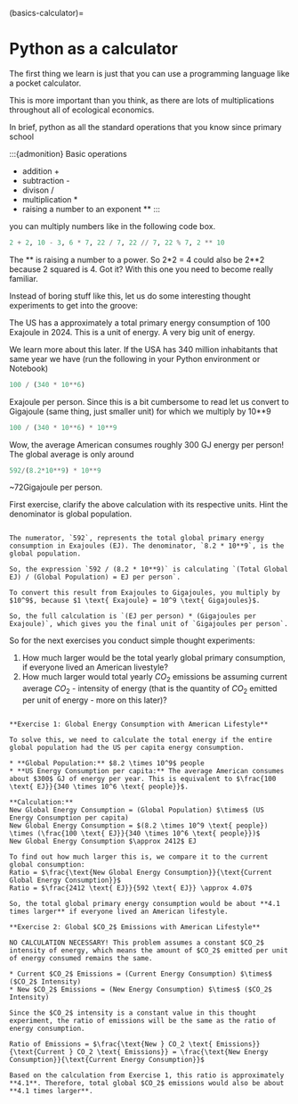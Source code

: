 (basics-calculator)=
# Python as a calculator

The first thing we learn is just that you can use a programming language like a pocket calculator. 

This is more important than you think, as there are lots of multiplications throughout all of ecological economics.

In brief, python as all the standard operations that you know since primary school

:::{admonition} Basic operations
- addition +
- subtraction -
- divison /
- multiplication *
- raising a number to an exponent **
:::

you can multiply numbers like in the following code box. 

```python
2 + 2, 10 - 3, 6 * 7, 22 / 7, 22 // 7, 22 % 7, 2 ** 10
```

The ** is raising a number to a power.  So 2*2 = 4 could also be 2**2 because 2 squared is 4. Got it? With this one you need to become really familiar.

Instead of boring stuff like this, let us do some interesting thought experiments to get into the groove: 

The US has a approximately a total primary energy consumption of 100 Exajoule in 2024. This is a unit of energy. A very big unit of energy.

We learn more about this later. If the USA has 340 million inhabitants that same year we have
(run the following in your Python environment or Notebook)

```python
100 / (340 * 10**6) 
```
Exajoule per person. Since this is a bit cumbersome to read let us convert to Gigajoule (same thing, just smaller unit) for which we multiply by 10**9 

```python
100 / (340 * 10**6) * 10**9
```

Wow, the average American consumes roughly 300 GJ energy per person! The global average is only around

```python
592/(8.2*10**9) * 10**9 
```

~72Gigajoule per person. 

First exercise, clarify the above calculation with its respective units. Hint the denominator is global population.

```{dropdown} Solution

The numerator, `592`, represents the total global primary energy consumption in Exajoules (EJ). The denominator, `8.2 * 10**9`, is the global population.

So, the expression `592 / (8.2 * 10**9)` is calculating `(Total Global EJ) / (Global Population) = EJ per person`.

To convert this result from Exajoules to Gigajoules, you multiply by $10^9$, because $1 \text{ Exajoule} = 10^9 \text{ Gigajoules}$.

So, the full calculation is `(EJ per person) * (Gigajoules per Exajoule)`, which gives you the final unit of `Gigajoules per person`.

```

So for the next exercises you conduct simple thought experiments:

1. How much larger would be the total yearly global primary consumption, if everyone lived an American livestyle?
2. How much larger would total yearly $CO_2$ emissions be assuming current average $CO_2$ - intensity of energy (that is the quantity of $CO_2$ emitted per unit of energy - more on this later)?

```{dropdown} Solutions

**Exercise 1: Global Energy Consumption with American Lifestyle**

To solve this, we need to calculate the total energy if the entire global population had the US per capita energy consumption.

* **Global Population:** $8.2 \times 10^9$ people
* **US Energy Consumption per capita:** The average American consumes about $300$ GJ of energy per year. This is equivalent to $\frac{100 \text{ EJ}}{340 \times 10^6 \text{ people}}$.

**Calculation:**
New Global Energy Consumption = (Global Population) $\times$ (US Energy Consumption per capita)
New Global Energy Consumption = $(8.2 \times 10^9 \text{ people}) \times (\frac{100 \text{ EJ}}{340 \times 10^6 \text{ people}})$
New Global Energy Consumption $\approx 2412$ EJ

To find out how much larger this is, we compare it to the current global consumption:
Ratio = $\frac{\text{New Global Energy Consumption}}{\text{Current Global Energy Consumption}}$
Ratio = $\frac{2412 \text{ EJ}}{592 \text{ EJ}} \approx 4.07$

So, the total global primary energy consumption would be about **4.1 times larger** if everyone lived an American lifestyle.

**Exercise 2: Global $CO_2$ Emissions with American Lifestyle**

NO CALCULATION NECESSARY! This problem assumes a constant $CO_2$ intensity of energy, which means the amount of $CO_2$ emitted per unit of energy consumed remains the same.

* Current $CO_2$ Emissions = (Current Energy Consumption) $\times$ ($CO_2$ Intensity)
* New $CO_2$ Emissions = (New Energy Consumption) $\times$ ($CO_2$ Intensity)

Since the $CO_2$ intensity is a constant value in this thought experiment, the ratio of emissions will be the same as the ratio of energy consumption.

Ratio of Emissions = $\frac{\text{New } CO_2 \text{ Emissions}}{\text{Current } CO_2 \text{ Emissions}} = \frac{\text{New Energy Consumption}}{\text{Current Energy Consumption}}$

Based on the calculation from Exercise 1, this ratio is approximately **4.1**. Therefore, total global $CO_2$ emissions would also be about **4.1 times larger**.

```
